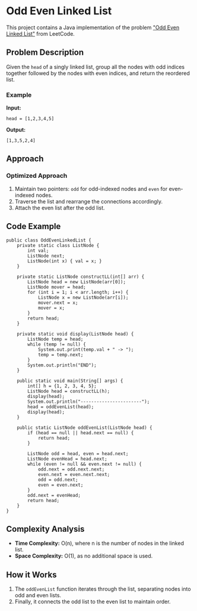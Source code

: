 # Odd Even Linked List

This project contains a Java implementation of the problem ["Odd Even Linked List"](https://leetcode.com/problems/odd-even-linked-list/description/) from LeetCode.

## Problem Description
Given the `head` of a singly linked list, group all the nodes with odd indices together followed by the nodes with even indices, and return the reordered list.

### Example

**Input:**
```text[]
head = [1,2,3,4,5]
```
**Output:**
```text
[1,3,5,2,4]
```

## Approach
### Optimized Approach
1. Maintain two pointers: `odd` for odd-indexed nodes and `even` for even-indexed nodes.
2. Traverse the list and rearrange the connections accordingly.
3. Attach the even list after the odd list.

## Code Example
```java[]
public class OddEvenLinkedList {
    private static class ListNode {
        int val;
        ListNode next;
        ListNode(int x) { val = x; }
    }

    private static ListNode constructLL(int[] arr) {
        ListNode head = new ListNode(arr[0]);
        ListNode mover = head;
        for (int i = 1; i < arr.length; i++) {
            ListNode x = new ListNode(arr[i]);
            mover.next = x;
            mover = x;
        }
        return head;
    }

    private static void display(ListNode head) {
        ListNode temp = head;
        while (temp != null) {
            System.out.print(temp.val + " -> ");
            temp = temp.next;
        }
        System.out.println("END");
    }

    public static void main(String[] args) {
        int[] h = {1, 2, 3, 4, 5};
        ListNode head = constructLL(h);
        display(head);
        System.out.println("-----------------------");
        head = oddEvenList(head);
        display(head);
    }

    public static ListNode oddEvenList(ListNode head) {
        if (head == null || head.next == null) {
            return head;
        }

        ListNode odd = head, even = head.next;
        ListNode evenHead = head.next;
        while (even != null && even.next != null) {
            odd.next = odd.next.next;
            even.next = even.next.next;
            odd = odd.next;
            even = even.next;
        }
        odd.next = evenHead;
        return head;
    }
}
```

## Complexity Analysis
- **Time Complexity:** O(n), where n is the number of nodes in the linked list.
- **Space Complexity:** O(1), as no additional space is used.

## How it Works
1. The `oddEvenList` function iterates through the list, separating nodes into odd and even lists.
2. Finally, it connects the odd list to the even list to maintain order.

